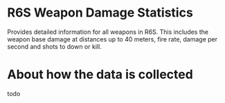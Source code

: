 #  R6S Weapon Damage Statistics
Provides detailed information for all weapons in R6S. This includes the weapon base damage at distances up to 40 meters, fire rate, damage per second and shots to down or kill.


# About how the data is collected
todo
